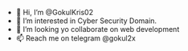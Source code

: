 - 👋 Hi, I’m @GokulKris02
- 👀 I’m interested in Cyber Security Domain.
- 💞️ I’m looking yo collaborate on web development
- 📫 Reach me on telegram @gokul2x
